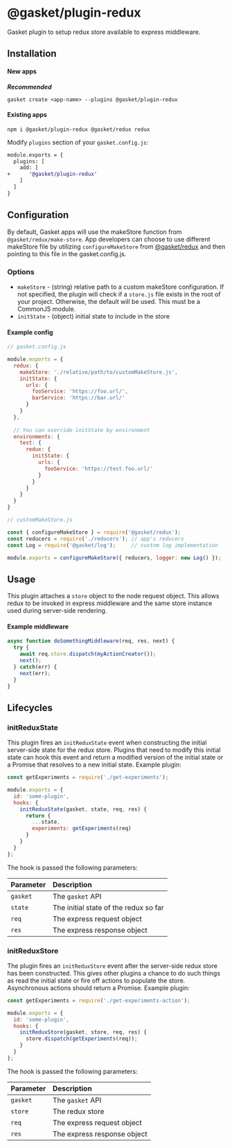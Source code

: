 # @gasket/plugin-redux

Gasket plugin to setup redux store available to express middleware.

## Installation

#### New apps

***Recommended***

```
gasket create <app-name> --plugins @gasket/plugin-redux
```

#### Existing apps

```
npm i @gasket/plugin-redux @gasket/redux redux
```

Modify `plugins` section of your `gasket.config.js`:

```diff
module.exports = {
  plugins: [
    add: [
+      '@gasket/plugin-redux'
    ]
  ]
}
```

## Configuration

By default, Gasket apps will use the makeStore function from
`@gasket/redux/make-store`. App developers can choose to use different makeStore
file by utilizing `configureMakeStore` from [@gasket/redux] and then pointing to
this file in the gasket.config.js.

### Options

- `makeStore` - (string) relative path to a custom makeStore configuration. If
  not specified, the plugin will check if a `store.js` file exists in the root
  of your project. Otherwise, the default will be used. This must be a CommonJS
  module.
- `initState` - (object) initial state to include in the store

#### Example config

```js
// gasket.config.js

module.exports = {
  redux: {
    makeStore: './relative/path/to/customMakeStore.js',
    initState: {
      urls: {
        fooService: 'https://foo.url/',
        barService: 'https://bar.url/'
      }
    }
  },
  
  // You can override initState by environment
  environments: {
    test: {
      redux: {
        initState: {
          urls: {
            fooService: 'https://test.foo.url/'
          }
        }
      }
    }
  }
}
```

```js
// customMakeStore.js

const { configureMakeStore } = require('@gasket/redux');
const reducers = require('./reducers'); // app's reducers
const Log = require('@gasket/log');     // custom log implementation

module.exports = configureMakeStore({ reducers, logger: new Log() });
```

## Usage

This plugin attaches a `store` object to the node request object. This allows
redux to be invoked in express middleware and the same store instance used
during server-side rendering.

#### Example middleware

```js
async function doSomethingMiddleware(req, res, next) {
  try {
    await req.store.dispatch(myActionCreator());
    next();
  } catch(err) {
    next(err); 
  }
}
```

## Lifecycles

### initReduxState

This plugin fires an `initReduxState` event when constructing the initial
server-side state for the redux store. Plugins that need to modify this initial
state can hook this event and return a modified version of the initial state or
a Promise that resolves to a new initial state. Example plugin:

```js
const getExperiments = require('./get-experiments');

module.exports = {
  id: 'some-plugin',
  hooks: {
    initReduxState(gasket, state, req, res) {
      return {
        ...state,
        experiments: getExperiments(req)
      }
    }
  }
};
```

The hook is passed the following parameters:

| Parameter | Description                           |
|:----------|:--------------------------------------|
| `gasket`  | The `gasket` API                      |
| `state`   | The initial state of the redux so far |
| `req`     | The express request object            |
| `res`     | The express response object           |

### initReduxStore

The plugin fires an `initReduxStore` event after the server-side redux store has
been constructed. This gives other plugins a chance to do such things as read
the initial state or fire off actions to populate the store. Asynchronous
actions should return a Promise. Example plugin:

```js
const getExperiments = require('./get-experiments-action');

module.exports = {
  id: 'some-plugin',
  hooks: {
    initReduxStore(gasket, store, req, res) {
      store.dispatch(getExperiments(req));
    }
  }
};
```

The hook is passed the following parameters:

| Parameter | Description                 |
|:----------|:----------------------------|
| `gasket`  | The `gasket` API            |
| `store`   | The redux store             |
| `req`     | The express request object  |
| `res`     | The express response object |


<!-- LINKS -->
[@gasket/redux]:/packages/gasket-redux/README.md#gasketredux
